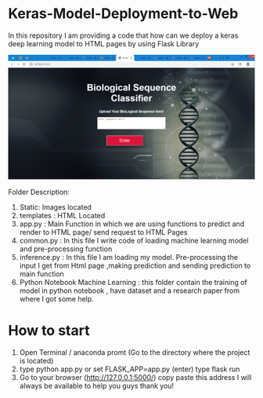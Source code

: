 # Keras-Model-Deployment-to-Web
In this repository I am providing a code that how can we deploy a keras deep learning model to HTML pages by using Flask Library

![Index Page](https://github.com/SohaibAnwaar/Keras-Model-Deployment-to-Web/blob/master/screenshots/index.PNG)

Folder Description:
1.	Static: Images located
2.	templates : HTML Located
3.	app.py : Main Function in which we are using functions to predict and render to HTML page/ send request to HTML Pages
4.	common.py : In this file I write code of loading machine learning model and pre-processing function
5.	inference.py : In this file I am loading my model. Pre-processing the input I get from Html page ,making prediction and sending prediction to main function
6.	Python Notebook Machine Learning : this folder contain the training of model in python notebook , have dataset and a research paper from where I got some help.


# How to start 
1. Open Terminal / anaconda promt (Go to the directory where the project is located)
2. type python app.py or set FLASK_APP=app.py (enter) type flask run
3. Go to your browser (http://127.0.0.1:5000/) copy paste this address
I will always be available to help  you guys thank you!



